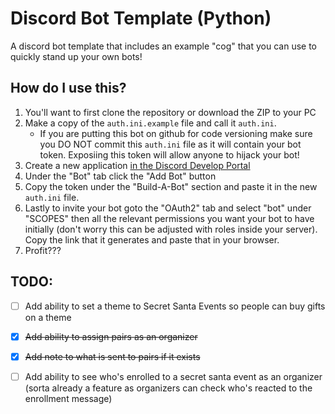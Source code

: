 # Discord Bot Template (Python)

A discord bot template that includes an example "cog" that you can use to quickly stand up your own bots!

## How do I use this?
1) You'll want to first clone the repository or download the ZIP to your PC
2) Make a copy of the `auth.ini.example` file and call it `auth.ini`.
    - If you are putting this bot on github for code versioning make sure you DO NOT commit this `auth.ini` file as it will contain your bot token. Exposiing this token will allow anyone to hijack your bot!
 3) Create a new application [in the Discord Develop Portal](https://discord.com/developers/applications)
 4) Under the "Bot" tab click the "Add Bot" button
5) Copy the token under the "Build-A-Bot" section and paste it in the new `auth.ini` file.
6) Lastly to invite your bot goto the "OAuth2" tab and select "bot" under "SCOPES" then all the relevant permissions you want your bot to have initially (don't worry this can be adjusted with roles inside your server). Copy the link that it generates and paste that in your browser.
7) Profit???


## TODO:
- [ ] Add ability to set a theme to Secret Santa Events so people can buy gifts on a theme
- [x] ~~Add ability to assign pairs as an organizer~~
- [x] ~~Add note to what is sent to pairs if it exists~~
- [ ] Add ability to see who's enrolled to a secret santa event as an organizer (sorta already a feature as organizers can check who's reacted to the enrollment message) 


